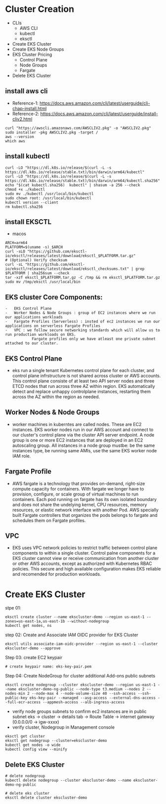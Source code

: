 # Cluster Creation

- CLIs
    - AWS CLI
    - kubectl
    - eksctl
- Create EKS Cluster
- Create EKS Node Groups
- EKS Cluster Pricing
    - Control Plane
    - Node Groups
    - Fargate
- Delete EKS Cluster

## install aws cli
- Reference-1: https://docs.aws.amazon.com/cli/latest/userguide/cli-chap-install.html
- Reference-2: https://docs.aws.amazon.com/cli/latest/userguide/install-cliv2.html
```
curl "https://awscli.amazonaws.com/AWSCLIV2.pkg" -o "AWSCLIV2.pkg"
sudo installer -pkg AWSCLIV2.pkg -target /
aws --version
which aws
```

## install kubectl
```
curl -LO "https://dl.k8s.io/release/$(curl -L -s https://dl.k8s.io/release/stable.txt)/bin/darwin/arm64/kubectl"
curl -LO "https://dl.k8s.io/release/$(curl -L -s https://dl.k8s.io/release/stable.txt)/bin/darwin/arm64/kubectl.sha256"
echo "$(cat kubectl.sha256)  kubectl" | shasum -a 256 --check
chmod +x ./kubectl
sudo mv ./kubectl /usr/local/bin/kubectl
sudo chown root: /usr/local/bin/kubectl
kubectl version --client
rm kubectl.sha256
```

## install EKSCTL
- macos
```
ARCH=arm64
PLATFORM=$(uname -s)_$ARCH
curl -sLO "https://github.com/eksctl-io/eksctl/releases/latest/download/eksctl_$PLATFORM.tar.gz"
# (Optional) Verify checksum
curl -sL "https://github.com/eksctl-io/eksctl/releases/latest/download/eksctl_checksums.txt" | grep $PLATFORM | sha256sum --check
tar -xzf eksctl_$PLATFORM.tar.gz -C /tmp && rm eksctl_$PLATFORM.tar.gz
sudo mv /tmp/eksctl /usr/local/bin
```

## EKS cluster Core Components:
    -   EKS Control Plane
    -   Worker Nodes & Node Groups : group of EC2 instances where we run our applications workloads
    -   Fargate Profiles (Serverless) : insted of ec2 instances we run our applications on serverless Fargate Profiles
    -   VPC : we follow secure networking standards which will allow us to run production workloads on EKS.
                Fargate profiles only we have atleast one private subnet attached to our cluster.

## EKS Control Plane
- eks run a single tenant Kubernetes control plane for each cluster, and control plane infrstructure is not shared across cluster or AWS accounts. This control plane consiste of at least two API server nodes and three ETCD nodes that run across three AZ within region. EKS automatically detect and replace unhappy controlplane instances, restarting them across the AZ within the region as needed.

## Worker Nodes & Node Groups
- worker machines in kuberntes are called nodes. These are EC2 instances. EKS worker nodes run in our AWS account and connect to our cluster's control plane via the cluster API server endpoint. A node group is one or more EC2 instances that are deployed in an EC2 autoscaling group. All instances in a node group mustbe: be the same instances type, be running same AMIs, use the same EKS worker node IAM role.

## Fargate Profile
- AWS fargate is a technology that provides on-demand, right-size compute capacity for containers. With fargate we longer have to provision, configure, or scale group of virtual machines to run containers. Each pod running on fargate has its own isolated boundary and does not share the undelying kernel, CPU resources, memory resources, or elastic network interface with another Pod. AWS specially built Fargate controllers that organizes the pods belongs to fargate and schedules them on Fargate profiles.

## VPC
-   EKS uses VPC network policies to restrict traffic between control plane components to within a single cluster. Control palne components for a EKS cluster cannot view or receive communication from another cluster or other AWS accounts, except as authorized with Kubernetes RBAC policies. This secure and high available configuration makes EKS reliable and recomended for production workloads.

# Create EKS Cluster

stpe 01:
```
eksctl create cluster --name ekscluster-demo --region us-east-1 --zones=us-east-1a,us-east-1b --without-nodegroup
kubectl get nodes, ns
```
step 02: Create and Associate IAM OIDC provider for EKS Cluster
```
eksctl utils associate-iam-oidc-provider --region us-east-1 --cluster ekscluster-demo --approve
```

Step 03: create EC2 keypair
```
# create keypair name: eks-key-pair.pem
```

Step 04: Create NodeGroup for cluster additional Add-ons public subnets
```
eksctl create nodegroup --cluster ekscluster-demo --region us-east-1 --name ekscluster-demo-ng-public --node-type t3.medium --nodes 2 --nodes-min 2 --node-max 4 --node-volume-size 40 --ssh-access --ssh-public-key eks-key-pair --managed --asg-access --external-dns-access --full-ecr-access --appmesh-access --alb-ingress-access
```

- verify node groups subnets to confirm ec2 instances are in public subnet
    eks -> cluster -> details tab -> Route Table -> internet gateway (0.0.0.0/0 -> igw-xxxx)
- verify cluster, Nodegroup in Management console
```
eksctl get cluster
eksctl get nodegroup --cluster=ekscluster-demo
kubectl get nodes -o wide
kubectl config view --minify
```


## Delete EKS Cluster
```
# delete nodegroup
kubectl delete nodegroup --cluster ekscluster-demo --name ekscluster-demo-ng-public

# delete eks cluster
eksctl delete cluster ekscluster-demo
```









